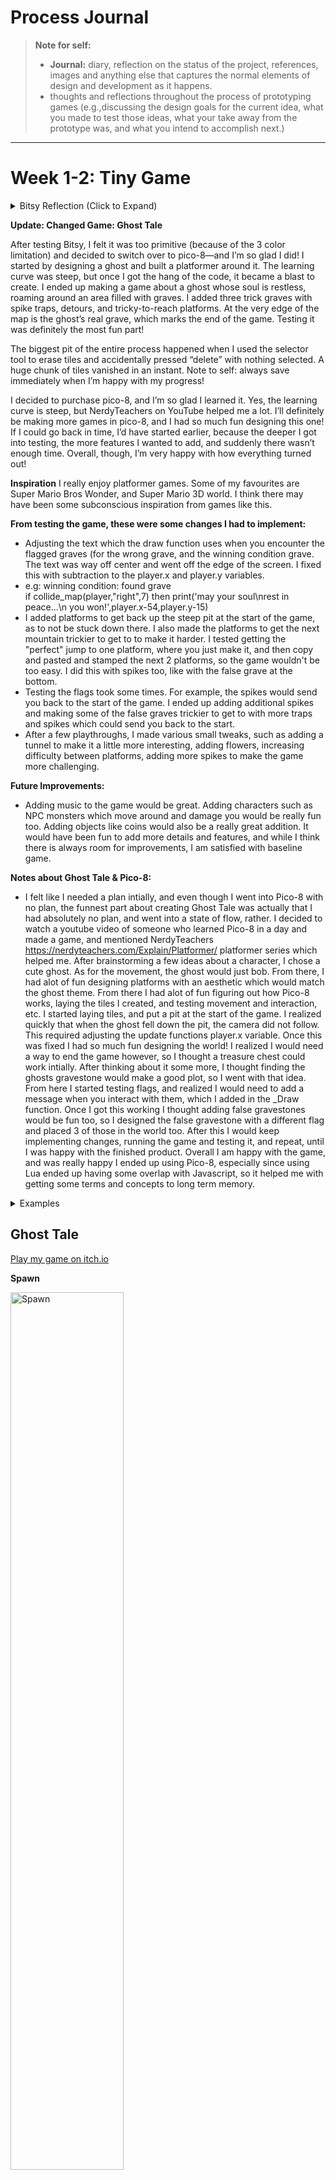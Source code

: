 
# Process Journal

> **Note for self:**
>- **Journal:** diary, reflection on the status of the project, references, images and anything else that captures the normal elements of design and development as it happens.
>- thoughts and reflections throughout the process of prototyping games (e.g.,discussing the design goals for the current idea, what you made to test those ideas, what your take away from the prototype was, and what you intend to accomplish next.) 

---

# Week 1-2: Tiny Game


<details>
<summary> Bitsy Reflection (Click to Expand)</summary>
	
   After reflecting, and playing various inspiring Bitsy games, I have narrowed my focus to a Bitsy game. I like the dialogue, and simplistic art style. 

   The scene is at the shore. A raven sits there. An orca resides in the water. The characters journey is about finding guidance and comfort in nature at the shore, as they drift on their way to finding their purpose. 
   
   Rather than going to different rooms, the player walks along the beach in the same scene, collecting items along the beach. As the player collects various different items along the beach, the dialogue progresses, revealing the characters internal journey.

   Characters: 
   - Orca: Wise, mysterious. Knows the ancient, deep, mysterious wisdom of the ocean. Deep, like the ocean. The orca ocassionaly and majestically surfaces. Truly a sight to see when he surfaces, he spouts grand wisdom, before he returns to his pod.
   - Raven: the Trickster: May act as a guide. Sharp and confrontational in nature, in contrast with the orca. Vapid, like the air. The Raven croaks and caws, and flaps it's wings around.

   Items: 
   - Driftwood: May reveal objects, perhaps carvings, for the player to see. Maybe even symbolic of people.
   - Sea glass: Symbolizes transformation. Even from the roughest of seas, can bring a beautiful gem.
   - Shell: Triggers a childhood memory, about simpler times.
   - Fishing net: 

**Notes about Testing Bitsy:**
- I really liked the dialogue and simplicity with Bitsy. I spent a decent amount of time trying to figure out how to use it, seeing if I could add more than 3 colors into the color palette with the code. After I decided 3 colors wouldn't work (and a youtuber who confirmed I should infact stop) for my idea I decided to try Pico-8. I felt like I had a solid plan with my original idea. It was supposed to be a relatively fast game but have impactful dialogue about changes in life. From the games I tested in Bitsy, my favourite part about them is how impactful they can be, from this perspective. 
- Favourite Bitsy Games I tested:
  
https://zenzoa.itch.io/wandering-home

https://le-onionboi.itch.io/spoons

https://lolabug.itch.io/no-longer-human

</details>

**Update: Changed Game: Ghost Tale**

After testing Bitsy, I felt it was too primitive (because of the 3 color limitation) and decided to switch over to pico-8—and I’m so glad I did! I started by designing a ghost and built a platformer around it. The learning curve was steep, but once I got the hang of the code, it became a blast to create. I ended up making a game about a ghost whose soul is restless, roaming around an area filled with graves. I added three trick graves with spike traps, detours, and tricky-to-reach platforms. At the very edge of the map is the ghost’s real grave, which marks the end of the game. Testing it was definitely the most fun part!

The biggest pit of the entire process happened when I used the selector tool to erase tiles and accidentally pressed “delete” with nothing selected. A huge chunk of tiles vanished in an instant. Note to self: always save immediately when I’m happy with my progress!

I decided to purchase pico-8, and I’m so glad I learned it. Yes, the learning curve is steep, but NerdyTeachers on YouTube helped me a lot. I’ll definitely be making more games in pico-8, and I had so much fun designing this one! If I could go back in time, I’d have started earlier, because the deeper I got into testing, the more features I wanted to add, and suddenly there wasn’t enough time. Overall, though, I’m very happy with how everything turned out!

**Inspiration**
I really enjoy platformer games. Some of my favourites are Super Mario Bros Wonder, and Super Mario 3D world. I think there may have been some subconscious inspiration from games like this.

**From testing the game, these were some changes I had to implement:**
- Adjusting the text which the draw function uses when you encounter the flagged graves (for the wrong grave, and the winning condition grave. The text was way off center and went off the edge of the screen. I fixed this with subtraction to the player.x and player.y variables.
- e.g: winning condition: found grave  
	if collide_map(player,"right",7) then
			print('may your soul\nrest in peace...\n   you won!',player.x-54,player.y-15)
- I added platforms to get back up the steep pit at the start of the game, as to not be stuck down there. I also made the platforms to get the next mountain trickier to get to to make it harder. I tested getting the "perfect" jump to one platform, where you just make it, and then copy and pasted and stamped the next 2 platforms, so the game wouldn't be too easy. I did this with spikes too, like with the false grave at the bottom.
- Testing the flags took some times. For example, the spikes would send you back to the start of the game. I ended up adding additional spikes and making some of the false graves trickier to get to with more traps and spikes which could send you back to the start.
- After a few playthroughs, I made various small tweaks, such as adding a tunnel to make it a little more interesting, adding flowers, increasing difficulty between platforms, adding more spikes to make the game more challenging.

**Future Improvements:**
- Adding music to the game would be great. Adding characters such as NPC monsters which move around and damage you would be really fun too. Adding objects like coins would also be a really great addition. It would have been fun to add more details and features, and while I think there is always room for improvements, I am satisfied with baseline game. 

**Notes about Ghost Tale & Pico-8:**
- I felt like I needed a plan intially, and even though I went into Pico-8 with no plan, the funnest part about creating Ghost Tale was actually that I had absolutely no plan, and went into a state of flow, rather. I decided to watch a youtube video of someone who learned Pico-8 in a day and made a game, and mentioned NerdyTeachers https://nerdyteachers.com/Explain/Platformer/ platformer series which helped me. After brainstorming a few ideas about a character, I chose a cute ghost. As for the movement, the ghost would just bob. From there, I had alot of fun designing platforms with an aesthetic which would match the ghost theme. From there I had alot of fun figuring out how Pico-8 works, laying the tiles I created, and testing movement and interaction, etc. I started laying tiles, and put a pit at the start of the game. I realized quickly that when the ghost fell down the pit, the camera did not follow. This required adjusting the update functions player.x variable. Once this was fixed I had so much fun designing the world! I realized I would need a way to end the game however, so I thought a treasure chest could work intially. After thinking about it some more, I thought finding the ghosts gravestone would make a good plot, so I went with that idea. From here I started testing flags, and realized I would need to add a message when you interact with them, which I added in the _Draw function. Once I got this working I thought adding false gravestones would be fun too, so I designed the false gravestone with a different flag and placed 3 of those in the world too. After this I would keep implementing changes, running the game and testing it, and repeat, until I was happy with the finished product. Overall I am happy with the game, and was really happy I ended up using Pico-8, especially since using Lua ended up having some overlap with Javascript, so it helped me with getting some terms and concepts to long term memory.

<details>
<summary> Examples</summary>

- e.g: Camera 
	
		cam_x=player.x-64+(player.w/2)
		if cam_x<map_start then
					cam_x=map_start
		end
		if cam_x>map_end-128 then
					cam_x=map_end-128
		end
		camera(cam_x,player.y-64)
		end
	
- e.g: Gravestone Win Condition Flag 

		function _draw()
			cls()
			map(0,0)
			spr(player.sp,player.x,player.y,1,1,player.flp) 
			
			print('your soul wanders restlessly \n you must find your grave',124,54)
			print('press x to jump',30,82)
	
</details>

## Ghost Tale

[Play my game on itch.io](https://xaynia.itch.io/ghost-tale)

**Spawn** 

<img src="https://github.com/xaynia/CART-315/blob/main/Process/Images/GhostTale-TinyGame/Spawn.gif?raw=true" alt="Spawn" width="60%" />

**Platforms** 

<img src="https://github.com/xaynia/CART-315/blob/main/Process/Images/GhostTale-TinyGame/Platforms.gif?raw=true" alt="Platforms" width="60%" />
<img src="https://github.com/xaynia/CART-315/blob/main/Process/Images/GhostTale-TinyGame/Platforms2.gif?raw=true" alt="Platforms 2" width="60%" />

**Respawn on Death** 

<img src="https://github.com/xaynia/CART-315/blob/main/Process/Images/GhostTale-TinyGame/Death.gif?raw=true" alt="Death Animation" width="60%" />

<details>
<summary> More gifs </summary>

**False Grave** 

<img src="https://github.com/xaynia/CART-315/blob/main/Process/Images/GhostTale-TinyGame/False-grave.gif?raw=true" alt="False Grave" width="60%" /> 

**Win** 

<img src="https://github.com/xaynia/CART-315/blob/main/Process/Images/GhostTale-TinyGame/Win.gif?raw=true" alt="Win" width="60%" />`

[More: Github Image Folder](https://github.com/xaynia/CART-315/tree/main/Process/Images/GhostTale-TinyGame)

</details>

# Week 3
>Note: I emailed you about this week.

# Week 4
This week, I focused on setting up my development environment (Rider and Unity), organizing my GitHub repository, and diving into the [Unity Essentials](https://learn.unity.com/pathway/unity-essentials) pathway on Unity Learn. I logged **15 hours** of work (tracked via Toggl) which included:

- Installing and configuring Rider and Unity  
- Reviewing Unity basics through tutorials and reading documentation  
- Consolidating notes and references from the tutorials  
- Committing tutorial progress to GitHub under a new `Tutorials` folder  

These foundational steps have helped me feel more comfortable and confident using Unity. My next goal is to apply everything I’ve learned by starting a new prototype and brainstorming my own game ideas.

## What I Accomplished

1. **Fixed Github Repository**  
   - Fixed GitHub repository, pushed tutorial progress according to MDM guidelines (each commit includes a brief message and reflection).  
   - Configured Rider with Unity for scripting in C#.  
   - All tutorial work is safely pushed to GitHub in a dedicated tutorials folder within projects folder.

2. **Unity Learn:** [Essentials Pathway](https://learn.unity.com/pathway/unity-essentials%29)
   - **Editor Essentials**  
   - **3D Essentials**  
   - **Audio Essentials**  
   - **Programming Essentials**  

   Each mission took roughly two hours, and I worked step-by-step through videos and instructions. These covered scene navigation, prefab creation, physics materials, audio sources/listeners, basic scripting (C#), and more. Completing these has given me a solid grasp of the Unity Editor’s core concepts.


**Just a few of the [photos (link to Github photos folder)](https://github.com/xaynia/CART-315/tree/main/Process/Images/W4) I documented:**
   ![Ball-ramp-test-collison](https://raw.githubusercontent.com/xaynia/CART-315/main/Process/Images/W4/Ball-ramp-test-collison.png)

### Creating a horse mural:
![Mural-before](https://raw.githubusercontent.com/xaynia/CART-315/main/Process/Images/W4/Mural-before.png)

![Mural-after](https://raw.githubusercontent.com/xaynia/CART-315/main/Process/Images/W4/Mural-after.png)

### Finding hidden numbers for Unity's launch year, and getting fireworks:
![Hidden-number-0](https://raw.githubusercontent.com/xaynia/CART-315/main/Process/Images/W4/Hidden-number-0.png)

![Hidden-number](https://raw.githubusercontent.com/xaynia/CART-315/main/Process/Images/W4/Hidden-number.png)

![Fireworks](https://raw.githubusercontent.com/xaynia/CART-315/main/Process/Images/W4/Fireworks.png)


4. **Notes & References**  
   - **[Compiled detailed study notes](https://docs.google.com/document/d/19Ob0PXCKj5om9A9qJfeEV1U9GgErxdfeat1Ouwohhno/edit?usp=sharing)** (with screenshots) in a separate Google Doc. Because of the volume of images and formatting, I decided not to include them _directly_ in my GitHub process journal, but linked to this doc for reference.  
   - These notes include step-by-step instructions for Unity basics like game objects, materials, collisions, physics, and audio.
   - The notes include highlights from tutorials and much more photos as well.
   - Creating these notes will be cumulative – they help me consolidate information.

5. **Toggl Track Time Logged**  
   - Spent a total of **15 hours** on setup, tutorials, reading, and documentation for this week.

## Reflections

- **MDM Framework:** While most of my commits so far are tutorial-based, I’m practicing good habits by writing short reflections in each commit message. Even though these were guided by Unity’s lessons rather than my own design decisions, it’s good practice to capture what I learned and why it’s relevant.  
- **Comfort Level:** I feel more at home in the Unity interface now— I think getting over this inital hump was the biggest challenge. I feel particularly much more at ease navigating unity (e.g., using the scene view, using transform tools, and setting up basic scripts in Rider). The tutorials were very thorough and gave me plenty of hands-on practice, helping me feel confident navigating in Unity.  
- **Challenges & Insights:**  
	 - Navigating Rider remains something I need to get used to. I think more practice will definitely help!
  - Some tutorials can feel long, especially with the long hours I put into catching up, however the repetition helped solidify my understanding. Despite this, I will say, that learning the many nuances of the Editor (e.g., global vs. local coordinates, pivot vs. center modes) was very fun. 
 

## Next Steps

1. **Prototype Brainstorming**  
   - Begin brainstorming on a small unique game concept to apply these new skills.  
   - Narrow down a simple mechanic or theme to implement first—something I can build, test, and iterate on.
   - Start implementing weekly class content into a prototype.

2. **Rapid Prototyping & Iteration**  
   - Implement MDM framework more intentionally as I start my own project. For each “design move,” I’ll commit with a short reflection about my intent, changes, and next steps.  
   - Conduct quick playtests (even if it’s just me or a friend) to inform how I tweak gameplay mechanics.

3. **Add to the Process Journal**  
   - Continue writing weekly entries like this one.  
   - Potentially integrate a short “artist’s statement” or “manifesto” to clarify my game’s core idea once I have it.  

## Highlights
- **Repository:** Fully set up with a clear folder structure
- **Tools:** Rider + Unity successfully configured (no more environment issues).  
- **Unity Essentials Missions Completed:**  
  - Editor Essentials  
  - 3D Essentials  
  - Audio Essentials  
  - Programming Essentials  
- **Notes/Reference:** Created a robust reference document [Google Doc](https://docs.google.com/document/d/19Ob0PXCKj5om9A9qJfeEV1U9GgErxdfeat1Ouwohhno/edit?usp=sharing) with screenshots and detailed steps.  
- **Hours Logged:** 15 hours this week.  
- **Ready to Apply:** Confident with Unity’s interface and excited to brainstorm and build my first prototype. My goal is to start implementing weekly class content into a prototype.


# Week 5: Feb 13
**Exploration Prototype 3 – Design Journal**

![Single Sphere](https://github.com/xaynia/CART-315/blob/main/Process/Images/W5_ExplorationPrototype3/Single-sphere.png)

I set out to recreate the magical feeling of Summit One Vanderbilt’s mirrored room, where spheres float around and visitors can interact with them. My idea was to spawn metallic spheres from above, have them land on a plane, and allow the player to walk among them. I added a FallingSphere prefab with physics, a Spawner script to make it rain spheres, and a simple WASD/mouse-look controller so I could freely explore the scene. Initially, the spheres vanished too quickly because of scale-shrinking code, so I removed that logic to let them remain visible and behave more like rain. When the plane was too small, I felt overwhelmed by spheres “drowning” the player, so I enlarged the plane for a better sense of space.

I also experimented with **singleton** usage to manage and track all the spawned spheres. While testing collisions, I ran into the frustrating problem of spheres either knocking the player over or passing through the ground when set to “Is Trigger.” After multiple attempts (including placing triggers on the spheres themselves), I eventually found that adding a **trigger collider** to the player worked best—allowing the spheres to collide normally with the ground but not shove the player around. Although I never fully got the spheres to disappear upon touching the player in this prototype, I tested two different collision setups (on the sphere vs. on the player) and learned a lot about Unity’s physics layers, triggers, and the basics of singletons.

Overall, I spent around **8 hours** coding and refining collisions, plus about **3 hours and 20 minutes** reading and note-taking (tracked via Toggl Track), which I [uploaded to GitHub](https://github.com/xaynia/CART-315/blob/main/Process/Images/Notes/Week%205%20Book%20Notes.pdf). My next goals are to add more bounciness to the spheres, let the player interact with them more (like bouncing them around), and possibly implement a scoring system to further encourage engagement. Despite the challenges, the prototype now successfully spawns an endless “rain” of spheres inspired by Summit One Vanderbilt, and I have a much better grasp on how to combine singletons, colliders, and triggers for future projects.

![Falling Spheres](https://github.com/xaynia/CART-315/blob/main/Process/Images/W5_ExplorationPrototype3/FallingSpheres.png)

![Falling Sphere Prefab](https://github.com/xaynia/CART-315/blob/main/Process/Images/W5_ExplorationPrototype3/FallingSphere.png)

## Reflection
This felt like my first time using Unity without "training wheels" (i.e.: practicing Unity Learn tutorials, reading about Unity, or taking notes), which made starting my first Unity project from scratch both overwhelming and relieving (to finally be practicing what I have learned) at the same time.  

I met my goal of starting a prototype this week! I am very happy about that. Tracking my time in Toggltrack has been very helpful for me to figure out how to have a better week the next week, as well as manage my time. I feel like I am getting better at navigating Github, and Rider, and Unity too – even if it feels overwhelming at times (mainly because of how much there is to know in Unity before you even use it).

Currently I'm trying to find the right balance between learning and practicing in Unity. I plan to keep sprinkling in more guided Unity Learn tutorials (scripting and smaller game tutorials, currently), because they help me feel more comfortable using Unity. And I also plan to start start working on my weekly prototypes earlier in the week too. I think learning and practicing in Unity is exactly what I need to be doing before I can come up with a concrete idea for my final project – but I do plan on starting to checkout more Youtube videos to get ideas flowing too. 


## Key Accomplishments & Notes

### Spawner & Prefab Setup
- Created a **Spawner** script that instantiates `FallingSphere` prefabs from above.  
- Added a player character with movement and camera look, improving immersion.

### Collision Challenges & Solutions
- Initially, spheres shrank too quickly or knocked the player over.
- Experimented with triggers on spheres (they passed through the ground).
- **Final fix**: a trigger collider on the player that would remove spheres on contact, while they still collided with the floor.

### Singleton Exploration
- Implemented a singleton to manage the sphere list and removal.
- Encountered collider issues unrelated to the singleton itself, but learned how to globally track and destroy spheres via a single manager.

### Time Logged
- ~8 hours on scripting, testing, and collision troubleshooting.
- ~3 hours of reading/documentation, posted to GitHub.

### Prototype Potential Next Steps
- Increase sphere bounciness and add more interactivity (possibly a scoring mechanic).
- Continue refining player interactions—pushing or bouncing the spheres.

## References
- [Notes](https://github.com/xaynia/CART-315/blob/main/Process/Images/Notes/Week%205%20Book%20Notes.pdf)
- [Single Sphere](https://github.com/xaynia/CART-315/blob/main/Process/Images/W5_ExplorationPrototype3/Single-sphere.png)  
- [Falling Spheres](https://github.com/xaynia/CART-315/blob/main/Process/Images/W5_ExplorationPrototype3/FallingSpheres.png)  
- [Falling Sphere Prefab](https://github.com/xaynia/CART-315/blob/main/Process/Images/W5_ExplorationPrototype3/FallingSphere.png)
- [Github Images and Notes Log](https://github.com/xaynia/CART-315/tree/main/Process/Images)  

# Week 6:  Feb 20 | *Exploration Prototype 4 (Continuation)*

> ## What Changed This Week
>- Fixed the **trigger collision issue** (the spheres not disappearing on player contact), by adding the correct tag `FallingSphere` (to sphere prefab being spawned) that `PlayerTriggerZone`  script was looking for.
>- Added a `score` variable to the Spawner (singleton): increases score when player contacts spheres
>- Created a TextMeshPro UI display for the score


### Debugged Singleton Logic: Spheres Now Disappear on Player Contact
Picking up from last time, I investigated why the spawned spheres wouldn’t disappear upon player contact. I discovered the issue: the sphere prefabs which were being spawned were missing a necessary tag that the `PlayerTriggerZone` script was checking for (missing tag: `FallingSphere`).

```csharp
public class PlayerTriggerZone : MonoBehaviour
{
    private void OnTriggerEnter(Collider other)
    {
        if (other.CompareTag("FallingSphere"))
        {
            if (Spawner.instance != null)
            {
                Spawner.instance.RemoveSphere(other.gameObject);
            }
            else
            {
                Destroy(other.gameObject);
            }
        }
    }
}
```

Once I added the correct tag, `PlayerTriggerZone` script checks for the sphere’s tag, then it calls `Spawner.instance.RemoveSphere` (from `Spawner` Singleton script) to remove and destroy the sphere whenever the player collides with it.
![Singleton Logic: Player Contact Makes Spawned Sphere Disappear](https://raw.githubusercontent.com/xaynia/CART-315/main/Process/Images/W6_ExplorationPrototype4/SingletonLogicDebug-SpheresDissapearonPlayerContact.gif)

### Added Score in Singleton Spawner and Score UI (TextMeshPro)
Using the same newly working logic, I introduced a `score` variable to the `Spawner` singleton script. Whenever `RemoveSphere` is called (i.e., when a sphere is collected by the player), the score increases by one.

To display the score, I created a UI Canvas with a child TextMeshPro UI object. I then added a `ScoreDisplay` script
```csharp 
using System.Collections;  
using System.Collections.Generic;  
using UnityEngine;  
using TMPro;  
  
// Score Display Script
public class ScoreDisplay : MonoBehaviour {  
  public TextMeshProUGUI scoreText;  
  
  void Update() {  
  //  Show the current score (Spheres player collides with [from the Spawner])  
  scoreText.text = "Score: " + Spawner.instance.score;  
 }}
```
to the child, and in the inspector dragged the TextMeshPro component onto the script's scoreText field. This script references `Spawner.instance.score` to show the current score on the screen.

![Score UI](https://raw.githubusercontent.com/xaynia/CART-315/main/Process/Images/W6_ExplorationPrototype4/ScoreUI.gif)
I adjusted child Y position settings, max/min size, alignment, and position to be small in the top left corner. I set parent render mode to overlay too.
![Resized Score UI](https://raw.githubusercontent.com/xaynia/CART-315/main/Process/Images/W6_ExplorationPrototype4/SmallerScoreUI.gif)

## Challenges (Troubleshooting)

### Adding TextMeshPro UI

I spent about an hour fixing the hot-pink text issue in TextMeshPro. This happened because I added the UI code to the Score GameObject in play mode, and missed a notification from Unity to download the TMP Essential Resources. so once I realized I needed this, first, I manually imported them TMP resources in Unity.
![Debugging UI](https://raw.githubusercontent.com/xaynia/CART-315/main/Process/Images/W6_ExplorationPrototype4/Debugging.png)
 Then, I changed the font asset and material preset for `TMP_SubMeshUI` components to **LiberationSans SDF** and **Unity Atlas Material**, which solved the problem
![Score UI](https://raw.githubusercontent.com/xaynia/CART-315/main/Process/Images/W6_ExplorationPrototype4/ScoreUI.gif)


 ### Rider: Push Error
After I finally got everything working and tested the UI, I pushed everything in Rider (the changes and a few hundred of the new TextMeshPro  files), Rider sent a notification to authorize Github again in the browser which I accidentally closed, and then I got the error.
 
	 error: RPC failed; HTTP 400 curl 22 The requested URL returned error: 400 send-pack: unexpected disconnect while reading sideband packet.

 I spent another hour *attempting* to troubleshoot the error in Rider, and Github Desktop (I tried reauthorizing Github, undoing the changes, trying to push them (because nothing was actually pushed), etc).

After coming back to it the next day and [looking up the issue online](https://stackoverflow.com/questions/77856025/git-error-rpc-failed-http-400-curl-22-the-requested-url-returned-error-400-se), I fixed by increasing the buffer size with:

	git config http.postBuffer 524288000

Then I re-attempted the push. I also added a `.gitignore` to exclude some TextMeshPro example resources.

### Perfectionism and/or Time Blindness?
I logged **22 hours this week** in TogglTrack (Monday–Wednesday). Yet despite putting in a lot of time, I feel like I haven’t accomplished as much as I’d hoped. I suspect perfectionism and/or maybe time blindness are making tasks take longer. I’m trying to balance my desire to produce high-quality work with the reality that programming can be time-consuming—and more so when I’m still in the early stages of learning, while learning two programming languages at once.

### Balancing Unity Progress and Documentation
I also find I’m spending a considerable chunk of my time creating journal entries to document what I’m doing. This may be due to perfectionism, but I'm feeling spread thin.  I also need to focus on making real progress in Unity, researching game ideas, and practicing new scripting concepts. I’m still trying to find a happy medium between documenting everything and keeping a good development pace. 

## Reflection
Debugging the UI took longer than expected, mainly because I was juggling multiple scripts and couldn’t pinpoint the problem. It turned out to be a small oversight—missing the proper tag. Even so, it took me about an hour to trace that down.

Troubleshooting the Rider push error also took a long time. In hindsight I spent alot of time blindly trying to fix the problem and I should have looked it up sooner. I'm still not entirely sure if the TextMeshPro files caused the error, or if closing Github authorization popup tab during the push caused the error, but I assume it's the former.

Despite the challenge, I feel more organized this week. I started earlier, kept track of my time, and wrote my journal as I went along. This consistent workflow makes me feel like I’m finally getting into a programmer’s mindset.

I also discovered _Gifski_, a Mac app that converts videos into GIFs, making my documentation more visual. Additionally, I’ve been using _StackEdit_ for Markdown writing, which helps me preview changes in real time (though it lacks custom commit messages) – It's really helping me learn markdown well.

### Goals:
My main goal since the last prototype was to finish what I started (to fix the trigger collision logic), which I accomplished. Building on this, I also added a score system with UI to track how many spheres the player collects.

### What I learned:
1.  How to add TextMeshPro UI to track score.
2.  To always check Rider for warning notifications (that’s how I discovered a missing `<tag>`).
3.  Be careful when pushing big file libraries (they may cause Github can cause errors—.gitignore is essential.)

### Accomplishments: Success?:
On one hand, I’m happy to have achieved my goal of fixing the trigger collision and adding a score system—those were my main technical objectives. On the other hand, I still feel like I should be doing more in Unity itself. So, while the outcome is good, I do feel overwhelmed and wish I had more tangible progress in Unity. Given that programming is new to me (and I'm learning two languages concurrently). However, I keep reminding myself learning learning to code takes time.

### Future Exploration:
Now that I have the score system and sphere spawner working, I think it would be fun to turn the prototype into a game of soccer or baseball to keep exploring. Maybe with other NPC characters too.

Another idea would be build a skyscraper and mirrored/glass room like the original idea.

I want to begin experimenting with multiple scenes, and start  building an environment so I can start adding special objects (like I mentioned in bonus entry) too. And then also and start exploring player customization or abilities.

Eventually, I’d love to implement a magical mechanic that maybe ties into the abilities. Even though it feels far off, I’m excited by the idea of adding magic powers, spells, or elemental effects to the gameplay (I'm inspired by Eldin Ring too).

## Resources
- [Link to Project Folder (Continuation of Last Week’s Prototype 3)](https://github.com/xaynia/CART-315/tree/main/Projects/ExplorationPrototype3) 
- [Week 6 Image Log](https://github.com/xaynia/CART-315/tree/main/Process/Images/W6_ExplorationPrototype4)

# Week 6: Extra Credit Game Analysis: 

> **Game Analysis:**
> Find a game that you know well or are intrigued by. 
> What decisions have the designers made that cause the game to be interesting? 
> Where have they failed? Think mechanically rather than thematically.
>  What ideas/methods/techniques do you think you could borrow for future projects?

 ### *Zelda Tears of The Kingdom* (TOTK)
 
##  Interesting Design Decisions

#### Link's Abilities:
Link has several abilities, each earned during a shrine. These abilities allow you to manipulate objects, affecting the way you can interact with the game.

- **Ultrahand:** move/rotate/bind objects
	- bind multiple objects (up to 21) together to create new objects 
		- bind zonai devices with objects to create vehicles, flying devices
- **Fuse:** combine objects to create new items
	- combine weapons/shields with materials in the world
- **Recall:** allows you to reverse an objects movement in time.
- **Ascend:** allows link to travel through solid ceilings above him

These abilities open up a new realm of creative possibilities. They’re interesting because they let players choose *how* to tackle puzzles and combat, encouraging inventive solutions. 

For example:
- Reach areas you normally couldn’t by combining Recall, Ascend, and Ultrahand.
- Use Ultrahand in combat (e.g: dropping boulders on enemies). You can move multiple items at once too.
- Fuse allows you create a range of special weapons/shields/arrows
	- e.g: 
		- fuse an icicle with a weapon/shield to create a freezing weapon (i.e., freeze enemies)
		- freeze monster parts (shows fuse attack power) with weapon to create strong weapon 
		- fuse inventory item to arrow when shooting arrow
			- e.g:
				- bomb flower + arrow = bomb arrow
				- fire fruit + arrow = flaming arrow

### Physics
What makes these abilities so special is how they interact and change the physics of objects. This interplay is central to the entire game (exploring, combat puzzles, etc). For instance, the game’s physics engine treats every fused item or Zonai device as a physical object with its own weight, collision, and momentum—so when you bind them together, the physics engine tries to simulate them realistically. This enables players to experiment with a sense that anything could work if they find the right combination or angle, which not only fuels creativity but also solutions to challenges.

## Design Fails
### Overly Exploitable Ability Physics: 
The game’s physics engine and abilities create endless possibilities. Vehicles and flying devices made from Zonai devices are intended to be limited by Zonai battery. However, because you can combine almost anything, it’s common to see vehicles **modified** in ways the developers never intended.

**Examples:**

**e.g: No Battery Infinite Flight Aircraft**  
I found (one of many examples on [Youtube](https://www.youtube.com/watch?v=7uzDn_20oiE&t=10s)) this build which does this to create this exploit:
>- **Fuse** a Flux Construct I block part to your shield/weapon (you don't even need to defeat it, you can just attack it, and fuse his part)
>- **Fuse** a propeller (from *Turbine Power* Shrine) to your shield/weapon. 
>- Then go to Peilison in Tarrey Town, an NPC you can pay to **unfuse** them. 
>- Then you can use **ultrahand** to bind the parts together to create the build 
>- Also needed: speark-like weapon (e.g. pitchfork), and a Zonai steering stick (uses no Zonai power)

This exploit bypasses the limit (Zonai power, and intended flying devices) created by the game entirely. And by fusing and unfusing items, players can gain access to building blocks they weren't intended to use to build. Since it completely sidesteps the energy-cell system (collecting batteries, managing flight time), core progression elements become moot.

**e.g:  Infinite Battery Exploit with Cooking Pots**
>- When flying with a hot air balloon, you normally lose altitude if the battery depletes. By opening your inventory and using a single-use cooking pot (Zonai item), you effectively reset or recharge your battery, preventing the balloon from dropping.

The original design goal—requiring players to plan battery usage—is undermined when you can simply reset your Zonai energy on demand.

**e.g: Preventing Gliders from Despawning**
>-   If you attach extra fans backward on a glider and mount a steering stick, the glider won’t nosedive or despawn once battery runs out.
>-   It essentially remains functional, letting you fly indefinitely without burning additional resources.

Glider despawning was intended to limit flight duration. This exploit overrides the limitation, which again, makes exploration become trivial.

**e.g: Infinate Heigh Glitch**
>- If you place a stabilizer onto a U-shaped block (from the depths), stand in it, trigger a memory cutscene, and exit. 
>- This can catapult Link high into the sky, effectively creating infinite height gain

This glitch bypasses standard travel mechanics (e.g.: rockets, hot air balloons) which again have limitations. This matters mechanically because it allows players to bypass environmental challenges and achievements (like climbing mountains, or reaching floating islands, etc).

### Unbalanced Arrow Supply/Demand
Arrows are in high demand and can be frustratingly scarce or expensive, prompting repetitive rupee farming methods, or infinate arrow glitches/exploits. 

Arrows are in high demand but can be scarce or expensive, encouraging repetitive rupee farming (e.g., gem farming from Stone Talus spawns) or reliance on infinite-arrow glitches/exploits. The pricing and availability of arrows could perhaps be a design oversight. While the developers likely intended some scarcity, it can feel overly punishing or tedious, driving players to repetitive grinds just to get basic resources.

### Save/Load Abuse: 
Players can save right before a difficult fight and reload repeatedly if they fail, negating many of the intended risks. This design choice removes tension from high stake battles because it removes risk (penalty and losses), and inadvertently reduces difficulty. Some players appreciate it; others see it as diminishing challenge.

## Borrowable Ideas/Methods/Techniques for Future Projects

**The creative abilities and physics truly form a double-edged sword.** On one hand, Link’s expansive toolkit is a huge part of what makes the game so appealing, because there are practically endless possibilities to tackle any situation.

On the other hand, with so much creative freedom, players naturally discover ways to bypass design intent—like building flying vehicles that ignore intended flight-time limits. I can see why TOTK puts restrictions on flying devices, given that real-life aircraft have resource constraints. Meanwhile, other games (like GTA) don’t bother with flight limits (planes needing no fuel), providing a whole different play experience without those concerns.

Still, I’ve got to give props to the players and TOTK for crafting such a robust physics simulation, where everyone can invent and test imaginative creations in ways that even the developers might not have foreseen.

### Player Abilities:
What I would takeaway from TOTK, is the idea of the abilities being something people could only dream of having. I would opt for some different abilities, thinking about guardrails to prevent exploits (e.g: balance them with resource costs or situational limitations)
- Elemental manipulation (player can manipulate fire, air, water, earth, light)
- Teleportation (similar to map teleportation in TOTK)
- Necromancy
- Ability for *character* to fly (defy physics)

### Game Physics Ideas:
- Element interaction
	- e.g: 
		- Ice and fire (and magma when you combine them)
		- Fire melts ice
		- Water can heat/freeze 
		- Food can heat/freeze

### Cooking Mechanic:
I love the cooking mechanic in TOTK. I love how it enables you to explore, gather items, and experiment. The cutscene is wonderful too, and the experience feels very cozy. I do wish, however, there was *more* recipes creations. 

**Some of my favourite aspects of TOTK cooking:**

There are so many **different ways to cook**:
- **Meal:** food ingredients cooked in a pot 
- **Elixir:** critter and monster part cooked in a pot
- **Roast:** food cooked by fire (or extreme heat)
- **Frozen:** food laid on freezing ground
- **Boiled:** egg put in hot spring
- **Fairy Tonic:** fairy + recipe
- **Dubious Food:** minimally restores HP (recipe fail)

And different cooking **effects**:
- **Meal:** restores hearts (HP), special effects
- **Elixir:** restores 2x hearts (HP), special effects
- **Roast:** restores less hearts (HP), but stacks in inventory
- **Frozen:** provides heat resistance
	- can fuse to shield to shield surf
- **Boiled:** egg put in hot spring
- **Fairy Tonic:** restores 2x hearts (HP), prevents dubious recipe

And different **ingredient effects** to cook with:
- **Hearty**
- **Spicy**
- **Chill**
- **Mighty**: increases attack
- Normal

### Object Special Effects:
An overarching theme of cooking and fuse, is **object properties which have effects**. I like the idea of adding special properties to objects in the game (herbs, fruits, gems, etc) that be used (e.g. cooking, to make weapons more powerful) to encourage players to combine items in strategic ways.

## Closing Thoughts
In the end, what I love most about _Tears of the Kingdom_ is its ability to **spark creativity** through abilities and physics—letting you **experiment** and solve challenges in countless ways. This design is definitely a double-edged sword: the same openness that makes the game so fascinating can also lead to players bypassing large chunks of content. Still, I’m blown away by just how expansive and polished the physics system is, even if replicating it on that scale would be tough for most projects. Instead, I’d aim to borrow some of my favorite ideas, like **player abilities, dynamic cooking, objects with special properties, and elemental interactions**—and adapt the abilities with a bit more caution.

# Week 7: Iterative Prototype 1
> Journal about the first stage of your prototyping process. What was your idea? What specific questions where you trying to answer (goals)? Was it a look/feel, role, implementation prototype?What fidelity levels are you dealing with? What did you learn and what are the next steps?

## Idea
Our primary concept is a **defend-the-castle** style game where the player must protect a magical crystal (or orb, etc) from waves of incoming monsters. The core mechanics revolve around spellcasting: the player uses projectiles or spells to repel enemies that spawn at increasing rates. This forms the foundation of our game, and we plan to layer additional features—like varying environments, elemental power-ups, and possibly an inventory system—after we establish the basic combat loop.

### Design Values
1.  **Immersion in a Magical World**: We want players to feel truly embedded in a fantasy realm, experiencing the thrill of spellcasting and defending a sacred artifact.
2.  **Progression & Challenge**: As waves increase in difficulty, the sense of progression is key, offering a rewarding loop for players who successfully upgrade or learn new spells.
3.  **Scalability**: Start with a simple but solid core (castle defense), then scale up with new elements (inventory, environment interactions, elemental powers) if time permits.
4.  **Player Agency**: The player should have multiple spellcasting choices and strategic options (e.g., positioning, resource management) to keep the gameplay engaging and varied.

### Three favourite ideas
1.   **Mini Open-World with Combat & Magic**  
    Inspired by _Zelda: TOTK_ and _Elden Ring_, a small but explorable environment where players can gather resources for spells, interact with NPCs, and fight roaming monsters.
    
2.   **Horde Defense with Elemental Interactions**  
    Waves of enemies approach while the player uses elemental spells (fire, ice, lightning, etc.) that can combine for special effects (e.g., oil + fire = increased burn damage).
    
3.   **Puzzle-Integrated Spellcasting**  
    A puzzle layer in which spell combinations unlock doors or reveal hidden paths—possibly using illusions or invisibility to navigate stealth segments.
    
We ultimately chose to focus on the **horde defense** aspect first, as it offers a clear core challenge and is easier to implement in our initial prototype.

## Goals

First, we aim to get the barebones foundation of our defend-the-castle game working. These steps will let us test the core loop: the player casts spells at waves of monsters trying to destroy the orb.
### Weekly Goals
- [ ]    **Create a Monster GameObject** (basic model/placeholder)
- [ ] **Create a Crystal/Orb GameObject** (the target to defend)
- [ ] **Implement Basic Projectile/Spellcasting**
	- Simple projectile script
	- Collision detection with monsters (could potentially use my previous collision detection script)
- [ ] **Set Up a Simple Wave Spawner** (enemy waves) (could use my spawner script)
	- Very basic AI to move towards the orb
- [ ] **Implement Health & Damage**
	- Monster health/dying on 0 HP
	- Orb health (game over if destroyed)
	- Player health
- [ ]    **Basic UI feedback** (player health, crystal health, score).

Our immediate goal is to validate the core gameplay loop—does defending an object with spell-based combat feel satisfying, challenging, and fun? By testing early, we can confirm whether our combat mechanics are engaging enough to expand upon.

##  Questions We’re Trying to Answer
1.  Can we implement smooth spellcasting mechanics with a basic projectile system in Unity?
2.  Is the pacing of enemy waves balanced for a “defend-the-orb” style challenge to maintain player engagement?
3.  How feasible is it to add additional features (inventory, elemental combos, etc.) later without breaking the core loop? 

### Was it a look/feel, role, or implementation prototype?
This prototype primarily focuses on **implementation**. We are building scripts for monster AI, projectile casting, and object defense to see if our gameplay mechanics work under real conditions. While we do care about some basic aesthetic consistency (a fantasy look/feel), the priority is functional testing over polished visuals.

### Fidelity Levels
**Low- to Mid-Fidelity**: We’re using placeholder 3D assets or basic shapes, as well as simple UI elements for scoring and health. This allows us to iterate on gameplay without getting bogged down by final art or detailed environment design.

## Next Steps
- [ ] **Integrate Scoring** using existing scoring system
- [ ] **Implement Basic Spellcasting**:
    -   Use a projectile system in Unity.
    -   Ensure it feels responsive (speed, damage, cooldown).
- [ ] **Create Enemy Waves**:
    -   Set up a spawner that gradually increases wave difficulty.
    -   Basic AI: move towards the crystal/orb and attempt to damage it.
    - Adjust speed, spawn rate, difficulty)
- [ ] **Protect the Crystal**:
    -   Implement a health system for the orb (and possibly the player).
    -   Show basic feedback when the crystal is hit.
- [ ] **Set Up a Simple Scoring System** _(already made in Unity but needs integration)_
    -   Points awarded per monster killed.
    -   Possibly track wave count or “time survived.”
- [ ] **Refine Enemy AI and Balancing**
    -   Tweak spawn rates, enemy health, and damage for a more engaging pace.
    -   Consider different enemy types if time allows (faster but weaker vs. slower but stronger).
- [ ] **Enhance Spellcasting System**
		-   Implement cooldowns and a basic mana resource.
	    -   Experiment with elemental spells (fire, ice, lightning) to test synergy.
- [ ] **Improve UI/UX**
    -   Display player health, orb health, wave counters, and scoring in a clean layout to track progression
    -   Add simple menus or pause screens as needed.
- [ ] **Expand to Elemental Power-Ups**  
    -   Introduce special items or pickups that alter spell damage or add new spell effects.
 
**Ideas for Broader Features (If time permits):**

-   **Shop** with points and upgrades, and interface
	- [inspiration game](https://www.crazygames.com/game/defend-your-castle)
-   **Explore Elemental Power-Ups** prototype collecting items that grant different spell attributes or buffs.
- **Elemental Power-Ups**   Introduce special GameObjects (e.g.: fire/ice mushrooms/peppers/crystals) that alter spell damage or add new spell effects, and potentially add interactions between them
		- could be stored in an inventory system, or the player could automatically wield special new mana (and then maybe use left and right arrow keys to switch between spell type)
- **Mini Open World Features**  shop, puzzle area(s), treasure chests, buildings, NPC's
	-   **Puzzle Integration** puzzle areas


# Week 8: Iterative Prototype 2: Adding Enemy AI & Health Mechanics

![AttackHP](https://github.com/xaynia/CART-315/blob/main/Process/Images/FinalProject/Attack2.gif)

> Journal about the first stage of your prototyping process. What was your idea? What specific questions were you trying to answer (goals)? Was it a look/feel, role, or implementation prototype? What fidelity levels are you dealing with? What did you learn and what are the next steps?

### Last Weeks Accomplished Goals
- [x]    **Create a Monster GameObject** (basic model/placeholder)
- [x] **Create a Crystal/Orb GameObject** (the target to defend)
- [ ] **Implement Basic Projectile/Spellcasting**
	- Simple projectile script
	- Collision detection with monsters (could potentially use my previous collision detection script)
- [ ] **Set Up a Simple Wave Spawner** (enemy waves) (could use my spawner script)
	- Very basic AI to move towards the orb
- [x] **Implement Health & Damage**
	- Monster health/dying on 0 HP
	- Orb health (game over if destroyed)
	- Player health
- [x]    **Basic UI feedback** (player health, crystal health, score).

## Idea

Building on the concept of a **defend-the-object, hoarde** style game with magic (spellcasting), this week I focused on implementing the fundamental systems behind **enemy movement**, **enemy attacks**, and an **HP/Health bar** system. The goal remains to create a horde-defense scenario where enemies spawn, move toward a critical target (like a magical crystal or orb), and attempt to damage it, while the player defends.

I introduced Enemy AI scripts that let enemies move toward the Target, attack if in range, and manage their own health. I also added a universal Health script that can be attached to the Player, the Target, and any Enemy. Also, I implemented a Health Bar UI element that appears when attacked, giving immediate visual feedback on damage.

1.  **Enemy Movement & Attack**
    -   The enemy moves toward a specified `Target` transform and attacks when within `attackRange`.
    -   A cooldown prevents it from spamming the attack every frame, preserving balance and clarity.
2.  **Health Script**
    -   Any character/object can have `maxHealth`, take damage via `TakeDamage(float)`, and handle death with a simple `Die()` method.
    -   An event-based approach (`OnHealthChanged`) allows the **Health Bar** to update only when damage actually occurs.
3.  **Health Bar UI**
    -   A World Space canvas and a fill `Image` let me display health visually above each entity.
    -   It’s now trivial to see if the Target or an Enemy is near death, or if the Player is about to be overrun.

### Design Values

-   **Clarity of Core Mechanics**: Ensure that the basic loop of “enemy spawns → enemy chases target → target/enemy takes damage” is solid.
-   **Simplicity and Extensibility**: Keep the scripts modular (Enemy script, Health script, HealthBar script) so they can be easily extended for multiple enemy types, player attacks, etc.
-   **Minimal**: working without game assets to get the core mechanics down before adding aesthetic features
- **Immediate Visual Feedback**: Add a minimal but clear UI component (the health bar) to show damage and health changes, to quickly grasp what’s happening when testing

## Goals
My goal was to start implementing a core foundation (enemy AI movement and attack, health logic [i.e. damage & death],) to setup a basic defend-the-object prototype. This lays the groundwork for future expansions— enemy hordes, adding player spellcasting, and so on.

## Questions to Answer

-  **Does a single “Health” component work well for multiple objects?**
    -   Yes—things remain consistent, and debugging is simpler.
-  **Is the movement & attack AI robust enough for horde-style gameplay?**
    -   For a basic prototype, yes. I can build on it with pathfinding or advanced behaviors later.


### Was it a look/feel, role, or implementation prototype?

**Implementation Prototype**: The focus was on functional scripts (Enemy logic, HP system, UI feedback). The look remains placeholder-like, with minimal art (without assets) to validate the underlying mechanics, to build a foundation to expand upon later. Even so, the look/feel aspect of having a floating health bar contributes to clarity in the user experience.

### Fidelity Levels

**Low to Mid-Fidelity**: Using simple capsule placeholders for enemies, a minimal cube target object, and a simple green/red health bar. There’s no finalized art or animation—just enough mimimal visuals to verify functionality.

## Accomplishments
### Created an Enemy Script (Movement & Attack) (`Enemy.cs`):
   - **Movement**: Moves the enemy toward a designated `Target` transform using a `moveSpeed`.
   - ![Enemy-player.gif](https://github.com/xaynia/CART-315/blob/main/Process/Images/FinalProject/Enemy-player.gif)
   - **Attack Logic**:
        -   Defines an `attackRange` to decide how close the enemy must be to attack.
        -   Uses `attackDamage` to define how much damage is applied.
        -   Includes an `attackCooldown` to avoid attacking every single frame.
        -   ![Enemy Settings](https://github.com/xaynia/CART-315/blob/main/Process/Images/FinalProject/Enemy-script2.png)
- **Health System**: The enemy (as well as the player and target) can have the same `Health` script attached, allowing them to take damage and potentially be destroyed at 0 HP.

### Implemented a Universal Health Script (`Health.cs`):
   - Stores `maxHealth` and `currentHealth`.
   -  ![Health Settings](https://github.com/xaynia/CART-315/blob/main/Process/Images/FinalProject/Health-script.png)
   - Allows you to customize unique max health for any object (i.e., player, object, target) you put it on
    -  Provides a `TakeDamage(float amount)` method for reducing HP and checking for death.
    -  Notifies health bar via event (`OnHealthChanged`) when health changes
    - handle death with a simple `Die()` method.

### Added a Universal Health Bar UI (`HealthBar.cs)`:

   -   Created health bar UI using a World Space Canvas with a child Image serving as the fill for the health bar to display health visually above any objects head
   -   Ensures the bar only appears and depletes when the character is damaged.
   -   Positioned the health bar above each entity’s head for clarity
![Healthbar.gif](https://github.com/xaynia/CART-315/blob/main/Process/Images/FinalProject/Healthbar.gif)


## What I Learned

1.  **Reusability is Key**: Having one Health and HealthBar script for all objects saves a lot of work and ensures consistent damage/HP behavior. 
2.  **Feedback is Crucial**: Seeing an on-screen health bar clarifies the state of battle—makes it easier to test AI logic or balance.
3.  **Minimalism > Details to Start**: The simple approach to AI (direct movement to Target, no pathfinding) meets the immediate needs but might need upgrading 

## Next Steps (Goals)

- [ ]   **Magic/Projectile Player Attack Mechanism**: Add projectile magic for the player to damage enemies 
	- calling `TakeDamage` on hit)
- [ ]   **Integrate the Spawner** so multiple enemies (hordes) appear over time. 	
- [ ]   **Confiagure Horde Code**: Test how the current movement and attack logic scales with many enemies.
	- Tweak spawn rates, speeds, and wave size to test the core loop.
- [ ]   **Allow Enemies to Attack the Player** (not just the target), so the player must actively defend themselves.
- [ ]   **Polish & Balancing**: Tweak HP, damage values, and wave pacing to ensure the game is both challenging and fair.

### Question to answer: Once hoardes are set up with the spawner, will players remain engaged?

>**Longer-Term Ideas** (If time allows):
>- **Hoarde levels**: After integrating the spawner, add variation (levels, increasing difficulty) in enemy hoardes
>-   **Spell Variation** for the player: implement multiple spell types (fire, ice, chain lightning, etc.).
>-   **UI Enhancements**: More sophisticated health bars, possibly with floating damage text or icons.
>- **Shop**
>-  **Add “Death” Feedback**: Animations, sound effects, or particle effects for both enemies and the Target when they die.

## Links:
- [Link to Project](https://github.com/xaynia/CART-315/tree/main/Projects/Final)
- [Link to Project Media](https://github.com/xaynia/CART-315/tree/main/Process/Images/FinalProject)

# Week 9: Iterative Prototype 3: Added Game Over UI, Assets, Level Design

![TestingAssets](https://github.com/xaynia/CART-315/blob/main/Process/Images/FinalProject/TestingAssets2.png)

### Accomplished Goals

 - [x] Added Game Over UI (as a new scene)
 - [x] Downloaded Assets
 - [x] Started Level Design
 - [x] Added health bar to enemies

## Idea
With the core loop in mind, we are adding the most important features. The idea is during the wave you attack the horde while picking up objects in the scene and collecting them in your inventory. Then after the wave you can use the items you collected at the crafting area for a spell/weapon upgrade(s). Then repeat.

### Core Loop

 - **Level 1:**
	 - Horde
		 - Waves coming to player (waves progressively getting 
	 - 	 Gather items in the level
 - **Craft**
	 - Where you can use the items you collected to upgrade your weapon (e.g.: use red mushrooms you collected to unlock flamethrower)
 - **Level 2...** (repeat)

This is a look/feel and implementation prototype. It is a look/feel prototype as I am testing assets. I am also implementing UI and designing a game level with the assets.

#### Fidelity Levels:
It's a low-medium fidelity levels, adding assets from the Unity asset store and adding UI with TextMeshPro.

## Accomplishments

### Added Game Over UI 

![TestingAssets](https://github.com/xaynia/CART-315/blob/main/Process/Images/FinalProject/TestingAssets2.png)

First I made as a scene, using TextMeshPro again. The game over UI is called when the core aka target dies, causing the scene manager to load the game over scene, which pops up "Game Over" text, and a "Try Again" button, which brings the user back to the level when pressed.

In the game over scene: I created a UI canvas GameObject (with script), with a text child "Game Over", and a button child which on click () uses the parent script to run GameOverMenu OnTryAgainButtonPressed (). The button child has a text child for the "Try Again" text.

The script uses `usingUnityEngine.SceneManagement;` to call the new scene with `SceneManager.LoadScene()`

And using the health script, when the core (aka target) dies it calls a cursor (to click the try again button), followed by SceneManager to load the game over scene
`SceneManager.LoadScene("Scenes/Game Scene/GameOverScene");`

This is the basic logic for the UI, and the idea is to add more to it later (i.e.: high score, save, etc)

![GameOver](https://github.com/xaynia/CART-315/blob/main/Process/Images/FinalProject/GameOver2.gif)

### Downloaded Assets
I downloaded a bunch of assets to start designing and customizing the level.

**Questions**:

 - What is the difference between Built-in vs. URP (Universal Render Pipeline) vs. HDRP assets. 
 - When assets load in hot pink: are they incompatible? can they be converted?
 -  What is the asset manager useful for? how do you set it up?


### Started Game Level/Scene Design

#### Adding assets:
I'm using the assets to design the level for the game. I've made a scene to experiment with them. 

## What I Learned

To add a game over scene, I had to add a camera and event system for it to work properly. The camera had to be added to avoid a "no camera" popup over the UI when testing it. And the EventSystem is added to detect mouseclicks. Also I added all the scenes.

To use the scene manager to swap scenes, the scenes must be added to to the build profile (so the scene manager can load it). I used this for my game over UI.

## Next Steps (Goals)

 - [ ] Find red asset for collectable GameObject to craft flamethrower (red plants/mushrooms/gems etc)
 - [ ] Finish level/scene
	 - [ ] Add red collectable assets
 - [ ] Update Core/target health to enemy health bar
 - [ ] Add Wave Spawner to Spawner script: 
 
**UI:**
 
 - [ ] Add save system
 - [ ] Add high score
 - [ ] Configure score UI working (so it updates with enemies killed)

**Core/target:**
 
 - [ ] Swap health bar (swap out Health.cs with enemy health bar)

**Player:**
 - [ ] Add health (so enemies can damage the player)
	 - [ ] Add first person health bar

**Enemies:**
 - [ ] Add damage player feature (they currently follow the player but do no damage)
 - [ ] Add attack and damage core 

>**Longer-Term Ideas** (If time allows):
>- **Add bomb characters**: Add bomb character ([asset store](https://assetstore.unity.com/packages/3d/characters/3d-monster-bomb-145319)) to the level the player can explode to strategically do more damage
>- **Add sounds**: music, death sound effects, spell sound effects, etc...
>- **Add more crafting objects for different upgrades**: 
>- **Add more unique levels**

## Links:
- [Link to Shared Project](https://github.com/Noe235/CART315FinalProject)
- [Link to Project Media](link)

# Week 10: Iterative Prototype 4: 

![LevelProgress](https://github.com/xaynia/CART-315/blob/main/Process/Images/FinalProject/LevelScene.png)

> Journal about the first stage of your prototyping process. What was your idea? What specific questions were you trying to answer (goals)? Was it a look/feel, role, or implementation prototype? What fidelity levels are you dealing with? What did you learn and what are the next steps?

### Last Weeks Accomplished Goals

 - [x] Find red asset for collectable GameObject to craft flamethrower (red plants/mushrooms/gems etc)
 - [x] Finish level/scene 
	 - [x] Add red collectable assets
 - [x] Update Core/target health to enemy health bar (swap out Health.cs for enemy health bar)
 - [x] Update Horde script to attack core

## Idea

#### Finish the Core Loop Foundation
**Objective:**
 Ensure that the player, enemies, and core interact as intended—everyone can receive damage, and enemies can target either the core or the player.
- Update scripts so the player, enemies, and core have health, and take damage.
- Add horde waves

**Design:**
- **Level Design:** Continue creating an aesthetic game level/environment with assets to support the horde waves.
	- Add assets to core gameplay placeholders
		- Red mushroom assets to collect in inventory to craft into flamethrower
		- Crafting table asset
- **UI**: Continue working on UI
	- Add to game over screen:
		- Integrate: score, save system, save system

### Design Values

#### Core Gameplay
- **Complete the foundational core loop:** 
	- Emphasize a specific satisfying core loop of collecting resources, crafting weapons, and defending the core against waves of enemies. 
		- Resource Collection & Crafting: 
			- Players gather resources (e.g., red mushrooms) during waves, which they will eventually use to upgrade weapons or spells.
		- Player, enemy, core interaction:
			- Enemies attack either to player or core
		- Wave defense: The player and the core must survive against progressively harder waves. 
		- UI
	
- **Level Design**:
	- Start working on a low poly game scene, which can be expanded upon later (i.e., more levels and/or more detail).
		- Add assets
			- Core, player, enemies
			- Crafting table
			- Environment/landscape

## Questions to Answer


### Was it a look/feel, role, or implementation prototype?
**Implementation prototype:** for implementing health script logic (changing Health.cs to us EnemyHealth.cs logic), and updated FollowingEnemy.cs to attack either core or player.

**Look/Feel**: from integrating the assets to start solid placeholders for the level,

### Fidelity Levels
**Mid-high fidelity design:** Although not fully polished, by creating a solid foundation for our level by figuring out assets and getting designing the level, I feel confident about our design going forward. 

**Mid implementation**: replacing scripts, setting up logic for wave spawning, health bars, UI. I'm getting better at this, but  always takes quite a bit of time, especially understanding script logic you haven't written. Overall, it's working but not totally optimized or polished and still has a ways to go (but it's getting there).

**Mid integration:**: Some systems (crafting, wave spawning, core health) are integrated, but UI scoring, saving, and final gameplay loop need more work.


## Accomplishments

### Designed Game Level with Assets

After playing around with the assets, I figured out how to convert them to Universal Render Pipeline. After I figured this, I found starting to design the level was really enjoyable, and adding the assets really brought everything to life. It's not finished, but it's a good start.

![LevelProgress2](https://github.com/xaynia/CART-315/blob/main/Process/Images/FinalProject/Level.gif)

I added a bunch of red mushrooms to add to the inventory to use at the crafting station to visualize them and choose one to use. The dancing mushroom is my favourite.

![LevelProgress2](https://github.com/xaynia/CART-315/blob/main/Process/Images/FinalProject/RedMushrooms.gif)

### Updated Horde (FollowingEnemy.cs) to attack either core or player
Enemies are now set up to target either the player or the core. 

The enemy script (FollowingEnemy.cs) previously only followed the  player. I updated the script to attack the player only or core only. Then I added a new prefab (CoreAttacker), and set it to attack the core (with Enemy.cs in inspector).

This way we can use the same script with two different prefabs, which are both easily added to the spawner (in inspect).

### Updated Core (CoreHealth.cs & added asset)
I added the Enemy.cs logic to make a new script especially for the core's health (CoreHealth.cs). Now the core has a health bar. It needs its own script since it calls the game over scene when it dies.

I replaced the cylinder placeholder with an asset too

![Core](https://github.com/xaynia/CART-315/blob/main/Process/Images/FinalProject/GameOverCore.gif)

## What I Learned
To convert assets when they are hot pink: First, figure out which pipeline you are using. For example, I am using Universal Render Pipeline (URP). So first I make sure the asset is compatible with URP in the asset store. Then once it's imported (and hot pink): select the materials → edit → rendering → convert selected materials to URP. Then when you go to look at the models and prefabs, they will have the right material (instead of grayed out).

![Convert-to-URP](https://github.com/xaynia/CART-315/blob/main/Process/Images/FinalProject/Convert-URP.png)

## Next Steps (Goals)

 - [ ] Add Wave Spawner to Spawner script 
	 - Wave 1, 2, 3...
	 - When last enemy dies → -   If enemies = 0 and get keydown i → then spawn next wave
 
**UI:**
 
 - [ ] Add save system
 - [ ] Add high score
 - [ ] Configure score UI working (so it updates with enemies killed)
 - [ ] Wave counter

**Player:**
 - [ ] Add health (so enemies can damage the player)
	 - [ ] Add first person health bar

**Enemies:**
 - [ ] Add damage player feature (they currently follow the player but do no damage)
 - [ ] Add attack and damage core 

**Continue Working on Level**:
 - [ ] Add Assets:
	 - [ ] Crafting table
	 - [ ] Sounds
	 - [ ] Replace player capsules with character assets

>**Longer-Term Ideas** (If time allows):
>- **Add bomb characters**: Add bomb character ([asset store](https://assetstore.unity.com/packages/3d/characters/3d-monster-bomb-145319)) to the level the player can explode to strategically do more damage
>- **Add sounds**: music, death sound effects, spell sound effects, etc...
>- **Add more crafting objects for different upgrades**: 
>- **Add more unique levels**


## Links:
- [Link to Shared Project](https://github.com/Noe235/CART315FinalProject)
- [Link to Project Media](https://github.com/xaynia/CART-315/tree/main/Process/Images/FinalProject)

# Week 11: Prototype Stage 4

![LevelGhosts](https://github.com/xaynia/CART-315/blob/main/Process/Images/FinalProject/Level.png)

### Last Weeks Accomplished Goals
 - [x] Add Wave Spawner to Spawner script 
 -  [x] Update enviroment assets
	 - [x] Add fire powerups
	 - [x] Added ice powerups
	 - [x] Update enviroment
		 - [x] Fix clouds
		 - [x] Add cuboid animation 
			 - [x]  Fix cuboid (core) from floating away
 - [x] Enemies damage player  
	
**Enemies:**
 - [x] Add damage player feature (they currently follow the player but do no damage)
 - [x] Enemies: kill core

## Idea

### Finish Core loop:
Still working on the core loop, but shifting from implementation to refinement going forward.
### Our Core Loop Accomplishments: 
> Emphasize a specific satisfying core loop of collecting resources, crafting weapons, and defending the core against waves of enemies. 

 **Horde/Wave Defense**
 - [x] Added enemy wave spawner
 - [ ] Add to UI? (e.g.: Score (enemies killed), etc)

**Gathering/Resource Collection**
- [x]  Add assets for player gather during level and upgrade:
	- [x] Flamethrower upgrade: red mushrooms
	- [x] Ice spell: blue mushrooms, ice plants
- [x]   Inventory System

**Resource Gathering → Crafting → Weapon Upgrades:**
- [x] Implemented logic
- [ ] Test 

**Combat**
- [x] Attack:
	- [x] Enemies attack player and core 
	- [x] Player can attack enemies
	- [x] Player can swap spells with keys
- [x] Health: Enemies, player, and core have health and deal damage

### Design Values
**Level Design:**
- Choose aesthetic: 
	- [ ] Minimal design
	- [ ] Add more (add more levels? assets, spells, etc)

## Goals
- Prioritize and plan what we want (to add/remove/update) for the end result
- Test early
	- Stress test
- Refine
- Polish

## Questions to Answer

### Was it a look/feel, role, or implementation prototype?
**Implementation prototype:**
- Implementing the last of the core loop
### Fidelity Levels
**Mid-high fidelity design:** 
- Integrating mechanics
- Learning how to assign assets with animations as a character, and implement existing logic to it
- Lots of debugging while you figure this out

## Accomplishments
### Added Wave Spawner for Enemies
I updated the EnemySpawner.cs script to manage (spawn and track) enemy waves. 

It doesn't start right away, wen you press "I" it spawns the first wave (initially it spawns a wave of 10 enemies). Once the wave is defeated, the player can press "I" key to spawn the next wave which adds 10 more enemies than the previous wave (i.e., wave 2 spawns 20 enemies, wave 3 spawns 30 enemies, and so forth)

- Tracks current wave (`waveIndex`)
- - Boolean checks if a wave is spawning (yes/no) (`waveInProgress`)
- If no wave is spawning and enemiesAlive = 0, press "I" to start a new wave 
- `Spawnwave ( )` spawns wave number + waveIndex with wave count + additional enemies per wave

### Created ghost hordes

- Setup Enemy prefabs as ghost assets
- Made a new script for them
- Tested them
- Added them as prefab variants
	- They kill the player and the core
	- The player can kill them (updated projectile script)

![GhostHorde](https://github.com/xaynia/CART-315/blob/main/Process/Images/FinalProject/GhostHorde.gif)

![GhostHorde](https://github.com/xaynia/CART-315/blob/main/Process/Images/FinalProject/Ghosts.png)

### Added Fire & Ice Area to Level
- Added fire and ice area and a bunch of different mushrooms to choose for to power up weapon

## What I Learned
- Use a sandbox to test assets
- Clear your unity cache

## Question to answers: 
**Wave defense: The player and the core must survive against progressively harder waves. How will this test?**
- Should we add a limited time the player can spawn a new wave (e.g.: 30 seconds) to limit resource gathering?
- Will gathering resources be too easy?
- How will the UI compliment the waves (high score, etc). Would anything else be useful to add?

**How to use Animator for characters:**

**Level Design:**
- Is the level too small? too cluttered with assets?
- Are the resources too easy to get? 
	- Are there too many? Should we have a short respawn window to make resources harder to get?
- Should we add more levels?


## Next Steps (Goals)

### Testing:
Now that the core logic has been implemented, stress testing the core loop ASAP to make sure everything runs smoothly (to debug, make adjustments, etc)
- [ ] **Test core loop:**
	- [ ] Stress test (many) enemy waves 
	- [ ] Test resource gathering & crafting:
		- [ ] Test inventory/gathering scripts
		- [ ] Test inventory/crafting/weapon scripts
	- [ ] Test player first person health bar (if it needs a health script, could use CoreHealth script)

**UI:**
 - [ ] Add save system
 - [ ] Add high score
 - [ ] Configure score UI working (so it updates with enemies killed)
 - [ ] Wave counter

### Level Ideas:
- [ ]  Add Sounds effects
	- [ ] Music
	- [ ] Element sounds (fire, ice)
	- [ ] Player sounds (attack, death)
- [ ] Add crafting table asset for crafting?
- [ ] Add flame/ice assets
 - [ ] Replace player capsules with character assets

>**Longer-Term Ideas** (If time allows):
>- [ ] **Add bomb characters**: Add bomb character ([asset store](https://assetstore.unity.com/packages/3d/characters/3d-monster-bomb-145319)) to the level the player can explode to strategically do more damage
>- [ ] **Add sounds**: music, death sound effects, spell sound effects, etc...
>- [ ]  **Add more crafting objects for different upgrades**: 
>- [ ] **Add another level** (depends on need)

## Links:
- [Link to Project](link)
- [Link to Project Media](https://github.com/xaynia/CART-315/tree/main/Process/Images/FinalProject)


# Week 12 – Final Polish & Build Prep  
*(Iterative Prototype 3 / Release Candidate)*

> **Journal prompt:** What last‑minute changes did we make, why, and how did we wrap everything into a playable build?


## What Changed This Week 🛠️

### 1 · Sound FX Pass
* Imported spell clip for projectiles
* Hooked them into `AudioManager.I.PlaySFX()` in **FPSShooter**  script.  
  Now every cast *feels* punchy instead of silent nerf‑darts.

### 2 · Game‑Balancing
| Tweak | How we did it | Playtest takeaway |
|-------|---------------|-------------------|
| **Reduced enemy HP** | Serialized field on prefab → tweak → prefab variant override | Allows player now to make past wave 2-3. |
| **10‑second inter‑wave timer** | `EnemySpawner.AutoSpawnNextWave(10f)` | Gives players time to loot/craft/ breathe. |
| **Mushroom cost 10 → 5** | Made this into a refactored variable and set it to 5 | Players can actually reach flamethrower before rage‑quitting. |

### 3 · Message Overlay UI
* Added **HUD (Canvas)** → **MessageText (TMP)**.  
* Tiny singleton `GameMessageUI.Show("text", seconds)` replaces important `Debug.Log`.
    * Wave countdowns  
    * Core under attack alerts  
    * Picked up 1 Item notifications

### 4 · Build & Resolution Fixes
1. **Player Settings → Default Resolution** set to **1600 × 900**.  
2.  Added both scenes (Level & GameOver) to Build Settings.  
3. One test build → spotted mini‑HUD → cranked reference resolution; second build perfect.


## Challenges & Debug Notes 🐛

*Unity muted audio again.* 🥲 Turns out I’d clicked the speaker in Game view.  
Cost: 15 min of “why are my sounds dead?”

*NullReference in `GameMessageUI`* when switching scenes: forgot `DontDestroyOnLoad`.  
Fixed with one line in `Awake()`.


## Reflection

Cutting enemy HP felt scary (“will it be too easy?”), but the playtest proved it: **fun > perfect balance**.  
Adding HUD pop‑ups instantly clarified the flow; players no longer squint at the Console.  
Biggest “aha” was how *resolution settings* can nuke a UI—even a great HUD looks awful at 640×480.  
Lesson: always run a standalone build *before* the deadline.

## Time Log (Toggl) ⏱️

* Balancing passes: **4 h 10 m**  
* SFX integration: **1 h 35 m**  
* HUD message system: **2 h 20 m**  
* Build tweaks & testing: **1 h 45 m**  

**Total: 9 h 50 m** this week

---

Thanks for a great semester!
